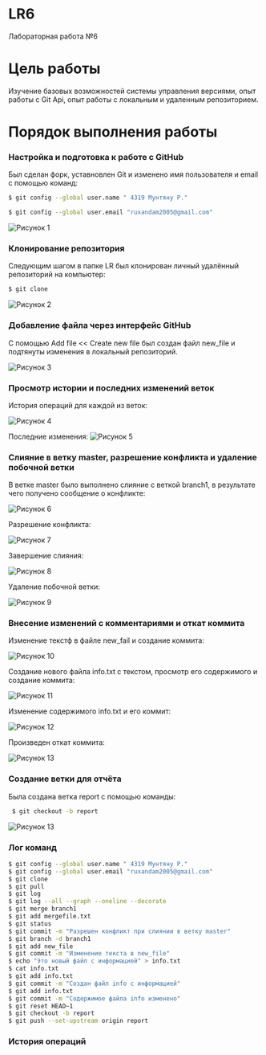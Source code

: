 # LR6
Лабораторная работа №6

# Цель работы 
Изучение базовых возможностей системы управления версиями, опыт работы с Git Api, опыт работы с локальным и удаленным репозиторием. 

# Порядок выполнения работы 

### Настройка и подготовка к работе с GitHub
Был сделан форк, уставновлен Git и изменено имя пользователя и email с помощью команд: 
```bash
$ git config --global user.name " 4319 Мунтяну Р."
```

```bash
$ git config --global user.email "ruxandam2005@gmail.com"
```
![Рисунок 1]()

### Клонирование репозитория 
Следующим шагом в папке LR был клонирован личный удалённый репозиторий на компьютер:
```bash
$ git clone 
```
![Рисунок 2]()

### Добавление файла через интерфейс GitHub
C помощью Add file << Create new file  был создан файл new_file и подтянуты изменения в локальный репозиторий.

![Рисунок 3]()

### Просмотр истории и последних изменений веток
История операций для каждой из веток:

![Рисунок 4]()

Последние изменения:
![Рисунок 5]()

### Cлияние в ветку master, разрешение конфликта и удаление побочной ветки 

В ветке master было выполнено слияние c веткой branch1, в результате чего получено сообщение о конфликте:

![Рисунок 6]()

Разрешение конфликта:

![Рисунок 7]()

Завершение слияния:

![Рисунок 8]()

Удаление побочной ветки:

![Рисунок 9]()

### Внесение изменений с комментариями и откат коммита

Изменение текстф в файле new_fail  и создание коммита:

![Рисунок 10]()

Создание нового файла info.txt с текстом, просмотр его содержимого и создание коммита:

![Рисунок 11]()

Изменение содержимого info.txt и его коммит:

![Рисунок 12]()

Произведен откат коммита:

![Рисунок 13]()

### Создание ветки для отчёта
Была создана ветка report с помощью команды:
```bash
 $ git checkout -b report 
```
![Рисунок 13]()

### Лог команд 

```bash
$ git config --global user.name " 4319 Мунтяну Р."
$ git config --global user.email "ruxandam2005@gmail.com"
$ git clone
$ git pull
$ git log 
$ git log --all --graph --oneline --decorate
$ git merge branch1
$ git add mergefile.txt
$ git status 
$ git commit -m "Разрешен конфликт при слиянии в ветку master"
$ git branch -d branch1
$ git add new_file
$ git commit -m "Изменение текста в new_file"
$ echo "Это новый файл с информацией" > info.txt
$ cat info.txt
$ git add info.txt
$ git commit -m "Создан файл info с информацией"
$ git add info.txt
$ git commit -m "Содержимое файла info изменено"
$ git reset HEAD~1
$ git checkout -b report
$ git push --set-upstream origin report
```

### История операций
